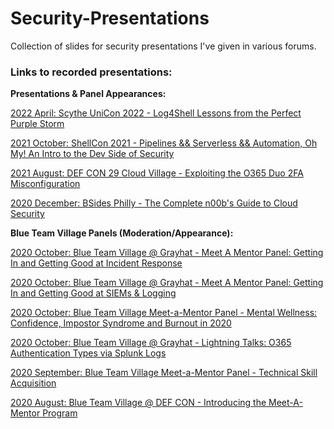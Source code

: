 # Security-Presentations
Collection of slides for security presentations I've given in various forums.

<b><h3>Links to recorded presentations:</h3></b>


<b>Presentations & Panel Appearances:</b>

[2022 April: Scythe UniCon 2022 - Log4Shell Lessons from the Perfect Purple Storm](https://www.youtube.com/watch?v=kV8nkGEOftM&t=27s)

[2021 October: ShellCon 2021 - Pipelines && Serverless && Automation, Oh My! An Intro to the Dev Side of Security](https://www.youtube.com/watch?v=b22kqWVFHbo&list=PL7D3STHEa66QNx0Z0uW4yISwHdbCzVKli&index=2&t=12189s)

[2021 August: DEF CON 29 Cloud Village - Exploiting the O365 Duo 2FA Misconfiguration](https://youtu.be/D77aJug_-aQ)

[2020 December: BSides Philly - The Complete n00b's Guide to Cloud Security](https://youtu.be/ZfyWJOgEWYc)


<b>Blue Team Village Panels (Moderation/Appearance):</b>


[2020 October: Blue Team Village @ Grayhat - Meet A Mentor Panel: Getting In and Getting Good at Incident Response](https://youtu.be/a515BgPuLk4)

[2020 October: Blue Team Village @ Grayhat - Meet A Mentor Panel: Getting In and Getting Good at SIEMs & Logging](https://youtu.be/7KFFvtCPH_c)

[2020 October: Blue Team Village Meet-a-Mentor Panel - Mental Wellness: Confidence, Impostor Syndrome and Burnout in 2020](https://youtu.be/Ejjb3APyqSo?t=701)

[2020 October: Blue Team Village @ Grayhat - Lightning Talks: O365 Authentication Types via Splunk Logs](https://youtu.be/Zpk5WwnEJoY?t=1675)

[2020 September: Blue Team Village Meet-a-Mentor Panel - Technical Skill Acquisition](https://youtu.be/DnPA1m4cNVk?t=1160)

[2020 August: Blue Team Village @ DEF CON - Introducing the Meet-A-Mentor Program](https://youtu.be/pyRRi3W9CEM)

